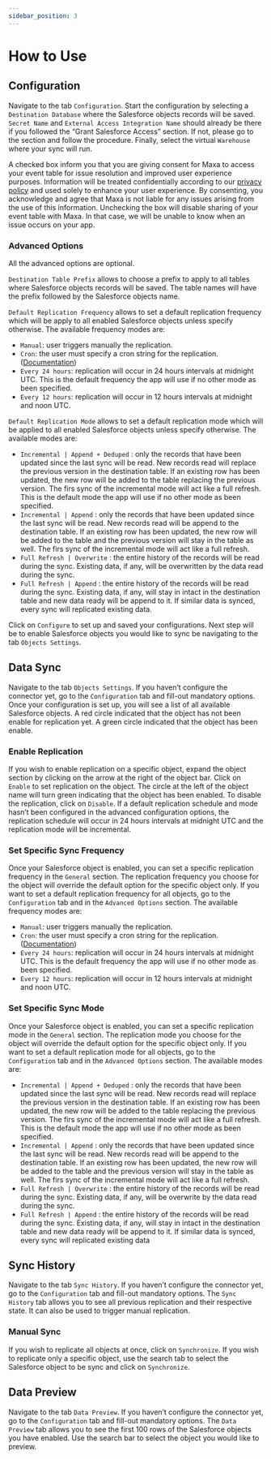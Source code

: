 ```yaml
---
sidebar_position: 3
---
```


# How to Use

## Configuration

Navigate to the tab `Configuration`. Start the configuration by selecting a `Destination Database` where the Salesforce objects records will be saved. `Secret Name` and `External Access Integration Name` should already be there if you followed the “Grant Salesforce Access” section. If not, please go to the section and follow the procedure. Finally, select the virtual `Warehouse` where your sync will run. 

A checked box inform you that you are giving consent for Maxa to access your event table for issue resolution and improved user experience purposes. Information will be treated confidentially according to our [privacy policy](https://www.maxa.ai/legal/) and used solely to enhance your user experience. By consenting, you acknowledge and agree that Maxa is not liable for any issues arising from the use of this information. Unchecking the box will disable sharing of your event table with Maxa. In that case, we will be unable to know when an issue occurs on your app. 

### Advanced Options

All the advanced options are optional.

`Destination Table Prefix` allows to choose a prefix to apply to all tables where Salesforce objects records will be saved. The table names will have the prefix followed by the Salesforce objects name. 

`Default Replication Frequency` allows to set a default replication frequency which will be apply to all enabled Salesforce objects unless specify otherwise. The available frequency modes are:

- `Manual`: user triggers manually the replication.
- `Cron`: the user must specify a cron string for the replication. ([Documentation](https://docs.snowflake.com/en/sql-reference/sql/create-task))
- `Every 24 hours`: replication will occur in 24 hours intervals at midnight UTC.  This is the default frequency the app will use if no other mode as been specified.
- `Every 12 hours`: replication will occur in 12 hours intervals at midnight and noon UTC.

`Default Replication Mode` allows to set a default replication mode which will be applied to all enabled Salesforce objects unless specify otherwise. The available modes are: 

- `Incremental | Append + Deduped` : only the records that have been updated since the last sync will be read. New records read will replace the previous version in the destination table. If an existing row has been updated, the new row will be added to the table replacing the previous version. The firs sync of the incremental mode will act like a full refresh. This is the default mode the app will use if no other mode as been specified.
- `Incremental | Append` : only the records that have been updated since the last sync will be read. New records read will be append to the destination table. If an existing row has been updated, the new row will be added to the table and the previous version will stay in the table as well. The firs sync of the incremental mode will act like a full refresh.
- `Full Refresh | Overwrite` : the entire history of the records will be read during the sync. Existing data, if any, will be overwritten by the data read during the sync.
- `Full Refresh | Append` : the entire history of the records will be read during the sync. Existing data, if any, will stay in intact in the destination table and new data ready will be append to it. If similar data is synced, every sync will replicated existing data.

Click on `Configure` to set up and saved your configurations. Next step will be to enable Salesforce objects you would like to sync be navigating to the tab `Objects Settings`. 

## Data Sync

Navigate to the tab `Objects Settings`. If you haven’t configure the connector yet, go to the `Configuration` tab and fill-out mandatory options. Once your configuration is set up, you will see a list of all available Salesforce objects. A red circle indicated that the object has not been enable for replication yet. A green circle indicated that the object has been enable. 

### Enable Replication

If you wish to enable replication on a specific object, expand the object section by clicking on the arrow at the right of the object bar. Click on `Enable` to set replication on the object. The circle at the left of the object name will turn green indicating that the object has been enabled. To disable the replication, click on `Disable`. If a default replication schedule and mode hasn’t been configured in the advanced configuration options, the replication schedule will occur in 24 hours intervals at midnight UTC and the replication mode will be incremental. 

### Set Specific Sync Frequency

Once your Salesforce object is enabled, you can set a specific replication frequency in the `General` section. The replication frequency you choose for the object will override the default option for the specific object only. If you want to set a default replication frequency for all objects, go to the `Configuration` tab and in the `Advanced Options` section. The available frequency modes are:

- `Manual`: user triggers manually the replication.
- `Cron`: the user must specify a cron string for the replication. ([Documentation](https://docs.snowflake.com/en/sql-reference/sql/create-task))
- `Every 24 hours`: replication will occur in 24 hours intervals at midnight UTC. This is the default frequency the app will use if no other mode as been specified.
- `Every 12 hours`: replication will occur in 12 hours intervals at midnight and noon UTC.

### Set Specific Sync Mode

Once your Salesforce object is enabled, you can set a specific replication mode in the `General` section. The replication mode you choose for the object will override the default option for the specific object only. If you want to set a default replication mode for all objects, go to the `Configuration` tab and in the `Advanced Options` section. The available modes are: 

- `Incremental | Append + Deduped` : only the records that have been updated since the last sync will be read. New records read will replace the previous version in the destination table. If an existing row has been updated, the new row will be added to the table replacing the previous version. The firs sync of the incremental mode will act like a full refresh. This is the default mode the app will use if no other mode as been specified.
- `Incremental | Append` : only the records that have been updated since the last sync will be read. New records read will be append to the destination table. If an existing row has been updated, the new row will be added to the table and the previous version will stay in the table as well. The firs sync of the incremental mode will act like a full refresh.
- `Full Refresh | Overwrite` : the entire history of the records will be read during the sync. Existing data, if any, will be overwrite by the data read during the sync.
- `Full Refresh | Append` : the entire history of the records will be read during the sync. Existing data, if any, will stay in intact in the destination table and new data ready will be append to it. If similar data is synced, every sync will replicated existing data

## Sync History

Navigate to the tab `Sync History`. If you haven’t configure the connector yet, go to the `Configuration` tab and fill-out mandatory options. The `Sync History` tab allows you to see all previous replication and their respective state. It can also be used to trigger manual replication. 

### Manual Sync

If you wish to replicate all objects at once, click on `Synchronize`. If you wish to replicate only a specific object, use the search tab to select the Salesforce object to be sync and click on `Synchronize`.

## Data Preview

Navigate to the tab `Data Preview`. If you haven’t configure the connector yet, go to the `Configuration` tab and fill-out mandatory options. The `Data Preview` tab allows you to see the first 100 rows of the Salesforce objects you have enabled. Use the search bar to select the object you would like to preview.